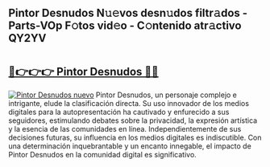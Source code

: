 ## Pintor Desnudos N𝚞𝚎vos desn𝚞dos filtr𝚊dos - Parts-VOp F𝚘tos vid𝚎o - C𝚘ntenido atr𝚊ctivo QY2YV

# <h2><a href="http://mbbshjb.tromn.icu/?c=Pintor+Desnudos">🔗👉👉👉 Pintor Desnudos 🔗🔗</a></h2>

[![Pintor Desnudos nuevo](https://i.imgur.com/pEAQMta.gif)](http://mbbshjb.tromn.icu/?c=Pintor+Desnudos)
Pintor Desnudos, un personaje complejo e intrigante, elude la clasificación directa. Su uso innovador de los medios digitales para la autopresentación ha cautivado y enfurecido a sus seguidores, estimulando debates sobre la privacidad, la expresión artística y la esencia de las comunidades en línea. Independientemente de sus decisiones futuras, su influencia en los medios digitales es indiscutible. Con una determinación inquebrantable y un encanto innegable, el impacto de Pintor Desnudos en la comunidad digital es significativo.
